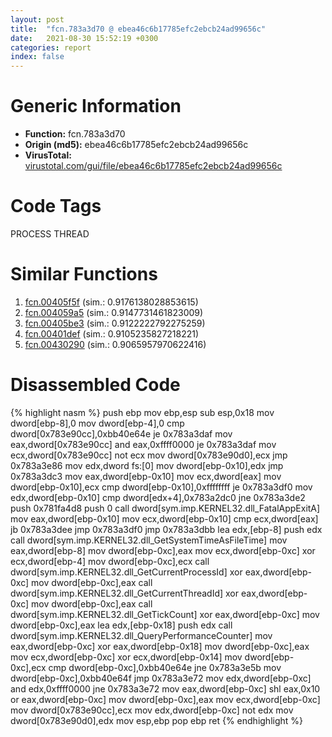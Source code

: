 ```yaml
---
layout: post
title:  "fcn.783a3d70 @ ebea46c6b17785efc2ebcb24ad99656c"
date:   2021-08-30 15:52:19 +0300
categories: report
index: false
---
```


# Generic Information
- **Function:** fcn.783a3d70
- **Origin (md5):** ebea46c6b17785efc2ebcb24ad99656c
- **VirusTotal:** [virustotal.com/gui/file/ebea46c6b17785efc2ebcb24ad99656c][virustotal_ref]

# Code Tags
<span class="tag" id="PROCESS">PROCESS</span>
<span class="tag" id="THREAD">THREAD</span>


# Similar Functions

1. [fcn.00405f5f][similar_1_ref] (sim.: 0.9176138028853615)
2. [fcn.004059a5][similar_2_ref] (sim.: 0.9147731461823009)
3. [fcn.00405be3][similar_3_ref] (sim.: 0.9122222792275259)
4. [fcn.00401def][similar_4_ref] (sim.: 0.9105235827218221)
5. [fcn.00430290][similar_5_ref] (sim.: 0.9065957970622416)


# Disassembled Code

{% highlight nasm %}
push ebp
mov ebp,esp
sub esp,0x18
mov dword[ebp-8],0
mov dword[ebp-4],0
cmp dword[0x783e90cc],0xbb40e64e
je 0x783a3daf
mov eax,dword[0x783e90cc]
and eax,0xffff0000
je 0x783a3daf
mov ecx,dword[0x783e90cc]
not ecx
mov dword[0x783e90d0],ecx
jmp 0x783a3e86
mov edx,dword fs:[0]
mov dword[ebp-0x10],edx
jmp 0x783a3dc3
mov eax,dword[ebp-0x10]
mov ecx,dword[eax]
mov dword[ebp-0x10],ecx
cmp dword[ebp-0x10],0xffffffff
je 0x783a3df0
mov edx,dword[ebp-0x10]
cmp dword[edx+4],0x783a2dc0
jne 0x783a3de2
push 0x781fa4d8
push 0
call dword[sym.imp.KERNEL32.dll_FatalAppExitA]
mov eax,dword[ebp-0x10]
mov ecx,dword[ebp-0x10]
cmp ecx,dword[eax]
jb 0x783a3dee
jmp 0x783a3df0
jmp 0x783a3dbb
lea edx,[ebp-8]
push edx
call dword[sym.imp.KERNEL32.dll_GetSystemTimeAsFileTime]
mov eax,dword[ebp-8]
mov dword[ebp-0xc],eax
mov ecx,dword[ebp-0xc]
xor ecx,dword[ebp-4]
mov dword[ebp-0xc],ecx
call dword[sym.imp.KERNEL32.dll_GetCurrentProcessId]
xor eax,dword[ebp-0xc]
mov dword[ebp-0xc],eax
call dword[sym.imp.KERNEL32.dll_GetCurrentThreadId]
xor eax,dword[ebp-0xc]
mov dword[ebp-0xc],eax
call dword[sym.imp.KERNEL32.dll_GetTickCount]
xor eax,dword[ebp-0xc]
mov dword[ebp-0xc],eax
lea edx,[ebp-0x18]
push edx
call dword[sym.imp.KERNEL32.dll_QueryPerformanceCounter]
mov eax,dword[ebp-0xc]
xor eax,dword[ebp-0x18]
mov dword[ebp-0xc],eax
mov ecx,dword[ebp-0xc]
xor ecx,dword[ebp-0x14]
mov dword[ebp-0xc],ecx
cmp dword[ebp-0xc],0xbb40e64e
jne 0x783a3e5b
mov dword[ebp-0xc],0xbb40e64f
jmp 0x783a3e72
mov edx,dword[ebp-0xc]
and edx,0xffff0000
jne 0x783a3e72
mov eax,dword[ebp-0xc]
shl eax,0x10
or eax,dword[ebp-0xc]
mov dword[ebp-0xc],eax
mov ecx,dword[ebp-0xc]
mov dword[0x783e90cc],ecx
mov edx,dword[ebp-0xc]
not edx
mov dword[0x783e90d0],edx
mov esp,ebp
pop ebp
ret
{% endhighlight %}


[similar_1_ref]: /report/fcn.00405f5f@03566ca6c146fb1f8bfbce50f19cbb41
[similar_2_ref]: /report/fcn.004059a5@96146d48f33d2b81d37cf455f4bd8c4b
[similar_3_ref]: /report/fcn.00405be3@8a08237568bc7b1a4e9813b2af535d73
[similar_4_ref]: /report/fcn.00401def@dd7278b699f8b751b4e28f3abe51fa08
[similar_5_ref]: /report/fcn.00430290@46f6c2adf1fd4d1453ed312ca79dd9bf
[virustotal_ref]: https://www.virustotal.com/gui/file/ebea46c6b17785efc2ebcb24ad99656c